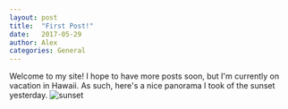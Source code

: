 ```yaml
---
layout: post
title:  "First Post!"
date:   2017-05-29
author: Alex
categories: General
---
```


Welcome to my site!  I hope to have more posts soon, but I'm currently on vacation in Hawaii.  As such, here's a nice panorama I took of the sunset yesterday.
![sunset](https://c1.staticflickr.com/5/4227/34591527950_e9fff4ce58_o.jpg)
